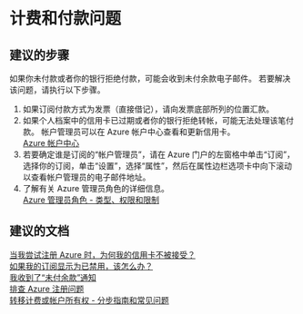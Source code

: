 <properties
    pageTitle="计费和付款问题"
    description="计费和付款问题"
    service="azure-billing"
    resource="billing"
    authors="kasparks"
    displayOrder=""
    selfHelpType="generic"
    supportTopicIds="32454856"
    resourceTags=""
    productPesIds="15659"
    cloudEnvironments="public"
/>


# 计费和付款问题

## **建议的步骤**
如果你未付款或者你的银行拒绝付款，可能会收到未付余款电子邮件。 若要解决该问题，请执行以下步骤。

1. 如果订阅付款方式为发票（直接借记），请向发票底部所列的位置汇款。
2. 如果个人档案中的信用卡已过期或者你的银行拒绝转帐，可能无法处理该笔付款。 帐户管理员可以在 Azure 帐户中心查看和更新信用卡。<br>
[Azure 帐户中心](https://account.windowsazure.com/Subscriptions)
3. 若要确定谁是订阅的“帐户管理员”，请在 Azure 门户的左窗格中单击“订阅”，选择你的订阅，单击“设置”，选择“属性”，然后在属性边栏选项卡中向下滚动以查看帐户管理员的电子邮件地址。
4. 了解有关 Azure 管理员角色的详细信息。<br>
[Azure 管理员角色 - 类型、权限和限制](https://azure.microsoft.com/documentation/articles/billing-add-change-azure-subscription-administrator/)

## **建议的文档**
[当我尝试注册 Azure 时，为何我的信用卡不被接受？](https://azure.microsoft.com/documentation/articles/billing-credit-card-fails-during-azure-sign-up/)<br>
[如果我的订阅显示为已禁用，该怎么办？](https://azure.microsoft.com/documentation/articles/billing-subscription-become-disable/)<br>
[我收到了“未付余款”通知](https://azure.microsoft.com/documentation/articles/billing-azure-subscription-past-due-balance/)<br>
[排查 Azure 注册问题](https://azure.microsoft.com/documentation/articles/billing-troubleshoot-azure-sign-up-issues/)<br>
[转移计费或帐户所有权 - 分步指南和常见问题](https://azure.microsoft.com/documentation/articles/billing-subscription-transfer/)



<!--HONumber=Jul16_HO4-->


